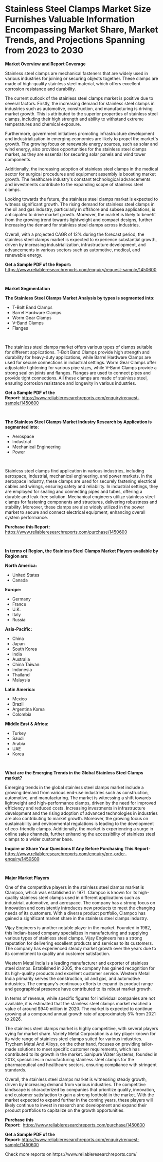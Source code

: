 <p><h1>Stainless Steel Clamps Market Size Furnishes Valuable Information Encompassing Market Share, Market Trends, and Projections Spanning from 2023 to 2030</h1></p><p><strong>Market Overview and Report Coverage</strong></p>
<p><p>Stainless steel clamps are mechanical fasteners that are widely used in various industries for joining or securing objects together. These clamps are made of high-quality stainless steel material, which offers excellent corrosion resistance and durability.</p><p>The current outlook of the stainless steel clamps market is positive due to several factors. Firstly, the increasing demand for stainless steel clamps in industries such as automotive, construction, and manufacturing is driving market growth. This is attributed to the superior properties of stainless steel clamps, including their high strength and ability to withstand extreme temperatures and chemical exposure.</p><p>Furthermore, government initiatives promoting infrastructure development and industrialization in emerging economies are likely to propel the market's growth. The growing focus on renewable energy sources, such as solar and wind energy, also provides opportunities for the stainless steel clamps market, as they are essential for securing solar panels and wind tower components.</p><p>Additionally, the increasing adoption of stainless steel clamps in the medical sector for surgical procedures and equipment assembly is boosting market growth. The healthcare industry's constant technological advancements and investments contribute to the expanding scope of stainless steel clamps.</p><p>Looking towards the future, the stainless steel clamps market is expected to witness significant growth. The rising demand for stainless steel clamps in the oil and gas industry, particularly in offshore and subsea applications, is anticipated to drive market growth. Moreover, the market is likely to benefit from the growing trend towards lightweight and compact designs, further increasing the demand for stainless steel clamps across industries.</p><p>Overall, with a projected CAGR of 12% during the forecast period, the stainless steel clamps market is expected to experience substantial growth, driven by increasing industrialization, infrastructure development, and advancements in various sectors such as automotive, medical, and renewable energy.</p></p>
<p><strong>Get a Sample PDF of the Report:</strong> <a href="https://www.reliableresearchreports.com/enquiry/request-sample/1450600">https://www.reliableresearchreports.com/enquiry/request-sample/1450600</a></p>
<p>&nbsp;</p>
<p><strong>Market Segmentation</strong></p>
<p><strong>The Stainless Steel Clamps Market Analysis by types is segmented into:</strong></p>
<p><ul><li>T-Bolt Band Clamps</li><li>Barrel Hardware Clamps</li><li>Worm Gear Clamps</li><li>V-Band Clamps</li><li>Flanges</li></ul></p>
<p>&nbsp;</p>
<p><p>The stainless steel clamps market offers various types of clamps suitable for different applications. T-Bolt Band Clamps provide high strength and durability for heavy-duty applications, while Barrel Hardware Clamps are used for secure connections in industrial settings. Worm Gear Clamps offer adjustable tightening for various pipe sizes, while V-Band Clamps provide a strong seal on joints and flanges. Flanges are used to connect pipes and provide tight connections. All these clamps are made of stainless steel, ensuring corrosion resistance and longevity in various industries.</p></p>
<p><strong>Get a Sample PDF of the Report:</strong>&nbsp;<a href="https://www.reliableresearchreports.com/enquiry/request-sample/1450600">https://www.reliableresearchreports.com/enquiry/request-sample/1450600</a></p>
<p>&nbsp;</p>
<p><strong>The Stainless Steel Clamps Market Industry Research by Application is segmented into:</strong></p>
<p><ul><li>Aerospace</li><li>Industrial</li><li>Mechanical Engineering</li><li>Power</li></ul></p>
<p>&nbsp;</p>
<p><p>Stainless steel clamps find application in various industries, including aerospace, industrial, mechanical engineering, and power markets. In the aerospace industry, these clamps are used for securely fastening electrical cables and wirings, ensuring safety and reliability. In industrial settings, they are employed for sealing and connecting pipes and tubes, offering a durable and leak-free solution. Mechanical engineers utilize stainless steel clamps for fastening components and structures, delivering robustness and stability. Moreover, these clamps are also widely utilized in the power market to secure and connect electrical equipment, enhancing overall system performance.</p></p>
<p><strong>Purchase this Report:</strong>&nbsp; <a href="https://www.reliableresearchreports.com/purchase/1450600">https://www.reliableresearchreports.com/purchase/1450600</a></p>
<p>&nbsp;</p>
<p><strong>In terms of Region, the Stainless Steel Clamps Market Players available by Region are:</strong></p>
<p>
    <p> <strong> North America: </strong>
        <ul>
            <li>United States</li>
            <li>Canada</li>
        </ul>
        </p> 
    <p> <strong> Europe: </strong>
        <ul>
            <li>Germany</li>
            <li>France</li>
            <li>U.K.</li>
            <li>Italy</li>
            <li>Russia</li>
        </ul>
        </p> 
    <p> <strong> Asia-Pacific: </strong>
        <ul>
            <li>China</li>
            <li>Japan</li>
            <li>South Korea</li>
            <li>India</li>
            <li>Australia</li>
            <li>China Taiwan</li>
            <li>Indonesia</li>
            <li>Thailand</li>
            <li>Malaysia</li>
        </ul>
        </p> 
    <p> <strong> Latin America: </strong>
        <ul>
            <li>Mexico</li>
            <li>Brazil</li>
            <li>Argentina Korea</li>
            <li>Colombia</li>
        </ul>
        </p> 
    <p> <strong> Middle East & Africa: </strong>
        <ul>
            <li>Turkey</li>
            <li>Saudi</li>
            <li>Arabia</li>
            <li>UAE</li>
            <li>Korea</li>
        </ul>
    </p>
    </p>
<p>&nbsp;</p>
<p><strong>What are the Emerging Trends in the Global Stainless Steel Clamps market?</strong></p>
<p><p>Emerging trends in the global stainless steel clamps market include a growing demand from various end-use industries such as construction, automotive, and manufacturing. The market is witnessing a shift towards lightweight and high-performance clamps, driven by the need for improved efficiency and reduced costs. Increasing investments in infrastructure development and the rising adoption of advanced technologies in industries are also contributing to market growth. Moreover, the growing focus on sustainability and environmental regulations is leading to the development of eco-friendly clamps. Additionally, the market is experiencing a surge in online sales channels, further enhancing the accessibility of stainless steel clamps to a wider customer base.</p></p>
<p><strong>Inquire or Share Your Questions If Any Before Purchasing This Report</strong>- <a href="https://www.reliableresearchreports.com/enquiry/pre-order-enquiry/1450600">https://www.reliableresearchreports.com/enquiry/pre-order-enquiry/1450600</a></p>
<p>&nbsp;</p>
<p><strong>Major Market Players</strong></p>
<p><p>One of the competitive players in the stainless steel clamps market is Clampco, which was established in 1971. Clampco is known for its high-quality stainless steel clamps used in different applications such as industrial, automotive, and aerospace. The company has a strong focus on innovation and consistently introduces new products to meet the changing needs of its customers. With a diverse product portfolio, Clampco has gained a significant market share in the stainless steel clamps industry.</p><p>Vijay Engineers is another notable player in the market. Founded in 1982, this Indian-based company specializes in manufacturing and supplying various types of stainless steel clamps. Vijay Engineers has a strong reputation for delivering excellent products and services to its customers. The company has experienced steady market growth over the years due to its commitment to quality and customer satisfaction.</p><p>Western Metal India is a leading manufacturer and exporter of stainless steel clamps. Established in 2005, the company has gained recognition for its high-quality products and excellent customer service. Western Metal India primarily serves the construction, oil and gas, and automotive industries. The company's continuous efforts to expand its product range and geographical presence have contributed to its robust market growth.</p><p>In terms of revenue, while specific figures for individual companies are not available, it is estimated that the stainless steel clamps market reached a value of around $940 million in 2020. The market is expected to continue growing at a compound annual growth rate of approximately 5% from 2021 to 2026.</p><p>The stainless steel clamps market is highly competitive, with several players vying for market share. Variety Metal Corporation is a key player known for its wide range of stainless steel clamps suited for various industries. Trychem Metal And Alloys, on the other hand, focuses on providing tailor-made solutions to meet specific customer requirements, which has contributed to its growth in the market. Sanipure Water Systems, founded in 2013, specializes in manufacturing stainless steel clamps for the pharmaceutical and healthcare sectors, ensuring compliance with stringent standards.</p><p>Overall, the stainless steel clamps market is witnessing steady growth, driven by increasing demand from various industries. The competitive landscape is characterized by companies that prioritize quality, innovation, and customer satisfaction to gain a strong foothold in the market. With the market expected to expand further in the coming years, these players will likely continue to invest in research and development and expand their product portfolios to capitalize on the growth opportunities.</p></p>
<p><strong>Purchase this Report:</strong>&nbsp;&nbsp;<a href="https://www.reliableresearchreports.com/purchase/1450600">https://www.reliableresearchreports.com/purchase/1450600</a></p>
<p></p>
<p><strong>Get a Sample PDF of the Report:</strong>&nbsp;<a href="https://www.reliableresearchreports.com/enquiry/request-sample/1450600">https://www.reliableresearchreports.com/enquiry/request-sample/1450600</a></p>
<p>Check more reports on https://www.reliableresearchreports.com/</p>